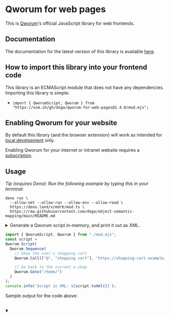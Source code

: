 # Qworum for web pages

This is [Qworum](https://qworum.net)'s official JavaScript library for web frontends.

## Documentation

The documentation for the latest version of this library is available [here](https://qworum.net/docs/qworum-for-web-pages/latest/Qworum.html).

## How to import this library into your frontend code

This library is an ECMAScript module that does not have any dependencies. Importing this library is simple:

- `import { QworumScript, Qworum } from "https://esm.sh/gh/doga/qworum-for-web-pages@1.4.0/mod.mjs";`

## Enabling Qworum for your website

By default this library (and the browser extension) will work as intended for [local development](https://qworum.net/en/developers/#local-development) only.

Enabling Qworum for your internet or intranet website requires a [subscription](https://qworum.net/en/plans/).

## Usage

_Tip (requires Deno): Run the following example by typing this in your terminal:_

```shell
deno run \
  --allow-net --allow-run --allow-env --allow-read \
  https://deno.land/x/mdrb/mod.ts \
  https://raw.githubusercontent.com/doga/object-semantic-mapping/main/README.md
```

<details data-mdrb>
<summary>Generate a Qworum script in-memory, and print it out as XML.</summary>

<pre>
description = '''
Running this example is safe, it will not read or write anything to your filesystem.
'''
</pre>
</details>

```javascript
import { QworumScript, Qworum } from "./mod.mjs";
const script = 
Qworum.Script(
  Qworum.Sequence(
    // Show the user's shopping cart
    Qworum.Call(["@", "shopping cart"], "https://shopping-cart.example/view/"),

    // Go back to the current e-shop
    Qworum.Goto("/home/")
  )
);
console.info(`Script in XML: ${script.toXml()}`);
```

Sample output for the code above:

```text

```

∎
